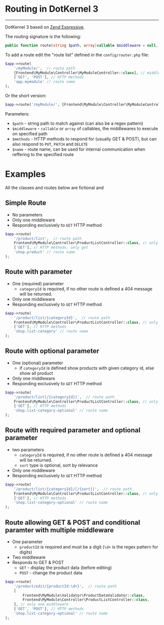 # Routing in DotKernel 3
---

DotKernel 3 based on [Zend Expressive](https://docs.zendframework.com/zend-expressive/). 

The routing signature is the following:

```php
public function route(string $path, array|callable $middleware = null, string|array $methods = null, string $name = null);
```

To add a route edit the "route list" defined in the `config/router.php` file:

```php
$app->route(
    '/myModule/',  // route path
    [Frontend\MyModule\Controller\MyModuleController::class], // middleware stack
    ['GET', 'POST'], // HTTP methods
    'app.mymodule' // route name
);
```

Or the short version:

```php
$app->route('/myModule/', [Frontend\MyModule\Controller\MyModuleController::class], ['GET', 'POST'], 'app.mymodule');
```

Parameters:
* `$path` - string path to match against (can also be a regex pattern)
* `$middleware` - `callable` or `array` of callables, the middlewares to execute on specified path
* `$methods` - HTTP methods to respond for (usually GET & POST), but can also respond to `PUT`, `PATCH` and `DELETE`
* `$name` - route name, can be used for internal communication when reffering to the specified route

# Examples

All the classes and routes below are fictional and 

## Simple Route

* No parameters
* Only one middleware
* Responding exclusively to `GET` HTTP method


```php
$app->route(
    '/product/list',  // route path
    Frontend\MyModule\Controller\ProductListController::class, // only one middleware
    ['GET'], // HTTP methods, only get
    'shop.product' // route name
);
```

## Route with parameter

* One (required) parameter
  * `categoryId` is required, if no other route is defined a 404 message will be returned.
* Only one middleware
* Responding exclusively to `GET` HTTP method

```php
$app->route(
    '/product/list/{categoryId}',  // route path
    Frontend\MyModule\Controller\ProductListController::class, // only one middleware
    ['GET'], // HTTP methods
    'shop.list-category' // route name
);
```

## Route with optional parameter

* One (optional) parameter
  * if `categoryId` is defined show products with given category id, else show all product 
* Only one middleware
* Responding exclusively to `GET` HTTP method

```php
$app->route(
    '/product/list[/{categoryId}]',  // route path
    Frontend\MyModule\Controller\ProductListController::class, // only one middleware
    ['GET'], // HTTP methods
    'shop.list-category-optional' // route name
);
```

## Route with required parameter and optional parameter

* two parameters
  * `categoryId` is required, if no other route is defined a 404 message will be returned.
  * `sort` type is optional, sort by relevance
* Only one middleware
* Responding exclusively to `GET` HTTP method

```php
$app->route(
    '/product/list/{categoryId}/[/{sort}]',  // route path
    Frontend\MyModule\Controller\ProductListController::class, // only one middleware
    ['GET'], // HTTP methods
    'shop.list-category-optional' // route name
);
```

## Route allowing GET & POST and conditional paramter with multiple middleware 

 * One parameter
   * `productId` is required and must be a digit (`\d+` is the regex pattern for digits)
 * Two middleware
 * Responds to GET & POST
   * `GET` - display the product data (before editing)
   * `POST` - change the product data


```php
$app->route(
    '/product/edit/{productId:\d+}',  // route path
    [
        Frontend\MyModule\Validator\ProductDataValidator::class,
        Frontend\MyModule\Controller\ProductListController::class,
    ], // only one middleware
    ['GET', 'POST'], // HTTP methods
    'shop.list-category-optional' // route name
);
```
